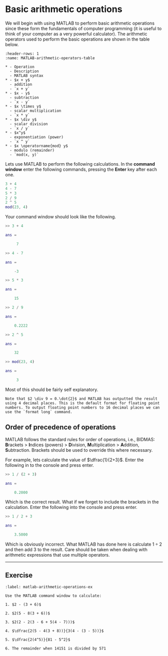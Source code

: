 # Basic arithmetic operations

We will begin with using MATLAB to perform basic arithmetic operations since these form the fundamentals of computer programming (it is useful to think of your computer as a very powerful calculator). The arithmetic operators used to perform the basic operations are shown in the table below.

```{list-table} Arithmetic operations in MATLAB
:header-rows: 1
:name: MATLAB-arithmetic-operators-table

* - Operation
  - Description
  - MATLAB syntax
* - $x + y$
  - addition
  - `x + y`
* - $x - y$
  - subtraction
  - `x - y`
* - $x \times y$
  - scalar multiplication
  - `x * y`
* - $x \div y$
  - scalar division
  - `x / y`
* - $x^y$
  - exponentiation (power)
  - `x ^ y`
* - $x \operatorname{mod} y$ 
  - modulo (remainder)
  - `mod(x, y)`
```

Lets use MATLAB to perform the following calculations. In the **command window** enter the following commands, pressing the **Enter** key after each one.

```matlab
3 + 4
4 - 7
5 * 3
2 / 9
2 ^ 5
mod(23, 4)
```

Your command window should look like the following.

```matlab
>> 3 + 4

ans =

     7

>> 4 - 7

ans =

    -3

>> 5 * 3

ans =

    15

>> 2 / 9

ans =

    0.2222

>> 2 ^ 5

ans =

    32

>> mod(23, 4)

ans =

     3
```

Most of this should be fairly self explanatory.

```{note}
Note that $2 \div 9 = 0.\dot{2}$ and MATLAB has outputted the result using 4 decimal places. This is the default format for floating point numbers. To output floating point numbers to 16 decimal places we can use the `format long` command.
```

## Order of precedence of operations

MATLAB follows the standard rules for order of operations, i.e., BIDMAS: **B**rackets > **I**ndices (powers) > **D**ivision, **M**ultiplication > **A**ddition, **S**ubtraction. Brackets should be used to override this where necessary.

For example, lets calculate the value of $\dfrac{1}{2+3}$. Enter the following in to the console and press enter.

```matlab
>> 1 / (2 + 3)

ans =

    0.2000
```

Which is the correct result. What if we forget to include the brackets in the calculation. Enter the following into the console and press enter.

```matlab
>> 1 / 2 + 3

ans =

    3.5000
```

Which is obviously incorrect. What MATLAB has done here is calculate $1 \div 2$ and then add 3 to the result. Care should be taken when dealing with arithmetic expressions that use multiple operators.

---

## Exercise

```{exercise}
:label: matlab-arithmetic-operations-ex

Use the MATLAB command window to calculate:

1. $2 - (3 + 6)$

2. $2(5 - 8(3 + 6))$

3. $2(2 - 2(3 - 6 + 5(4 - 7)))$

4. $\dfrac{2(5 - 4(3 + 8))}{3(4 - (3 - 5))}$

5. $\dfrac{2(4^5)}{81 - 5^2}$

6. The remainder when 14151 is divided by 571
```
